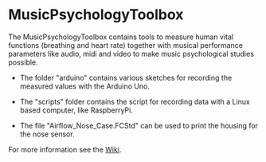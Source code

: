 # MusicPsychologyToolbox

The MusicPsychologyToolbox contains tools to measure human vital functions (breathing and heart rate) together with musical performance parameters like audio, midi and video to make music psychological studies possible.  

* The folder "arduino" contains various sketches for recording the measured values with the Arduino Uno.

* The "scripts" folder contains the script for recording data with a Linux based computer, like RaspberryPi.

* The file "Airflow_Nose_Case.FCStd" can be used to print the housing for the nose sensor.

For more information see the [Wiki](https://github.com/MusicPsychologyToolbox/MusicPsychologyToolbox/wiki). 

